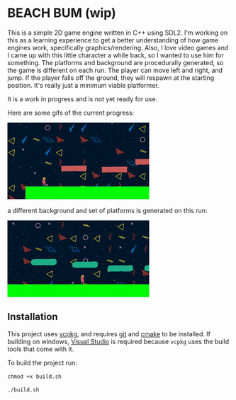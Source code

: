 # BEACH BUM (wip)
This is a simple 2D game engine written in C++ using SDL2. 
I'm working on this as a learning experience to get a better understanding of how game engines work, specifically graphics/rendering. 
Also, I love video games and I came up with this little character a while back, so I wanted to use him for something.
The platforms and background are procedurally generated, so the game is different on each run. The player can move left and right,
and jump. If the player falls off the ground, they will respawn at the starting position. It's really just a minimum viable platformer.

It is a work in progress and is not yet ready for use.

Here are some gifs of the current progress: 

![Beach Bum Example Gif](assets/bb_example.gif)

a different background and set of platforms is generated on this run:

![Beach Bum Example Gif 2](assets/bb_example_2.gif)

## Installation
This project uses [vcpkg](https://github.com/microsoft/vcpkg), and requires [git](https://git-scm.com/) and [cmake](https://cmake.org/) to be installed. 
If building on windows, [Visual Studio](https://visualstudio.microsoft.com/) is required because ```vcpkg``` uses the build tools that come with it.

To build the project run:
```shell
chmod +x build.sh
```
```shell
./build.sh
```